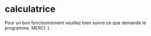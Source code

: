 # calculatrice
Pour un bon fonctionnement veuillez bien suivre ce que demande le programme.
MERCI :)
